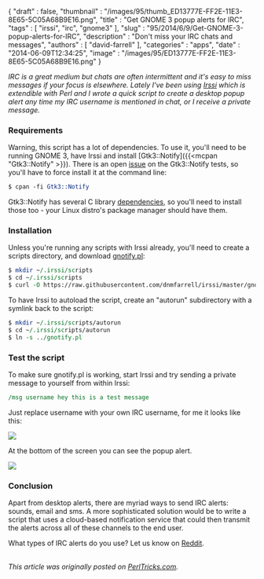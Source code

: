 {
   "draft" : false,
   "thumbnail" : "/images/95/thumb_ED13777E-FF2E-11E3-8E65-5C05A68B9E16.png",
   "title" : "Get GNOME 3 popup alerts for IRC",
   "tags" : [
      "irssi",
      "irc",
      "gnome3"
   ],
   "slug" : "95/2014/6/9/Get-GNOME-3-popup-alerts-for-IRC",
   "description" : "Don't miss your IRC chats and messages",
   "authors" : [
      "david-farrell"
   ],
   "categories" : "apps",
   "date" : "2014-06-09T12:34:25",
   "image" : "/images/95/ED13777E-FF2E-11E3-8E65-5C05A68B9E16.png"
}


*IRC is a great medium but chats are often intermittent and it's easy to miss messages if your focus is elsewhere. Lately I've been using [Irssi](http://irssi.org/) which is extendible with Perl and I wrote a quick script to create a desktop popup alert any time my IRC username is mentioned in chat, or I receive a private message.*

### Requirements

Warning, this script has a lot of dependencies. To use it, you'll need to be running GNOME 3, have Irssi and install [Gtk3::Notify]({{<mcpan "Gtk3::Notify" >}}). There is an open [issue](https://rt.cpan.org/Public/Bug/Display.html?id=96108) on the Gtk3::Notify tests, so you'll have to force install it at the command line:

```perl
$ cpan -fi Gtk3::Notify
```

Gtk3::Notify has several C library [dependencies](https://github.com/dnmfarrell/irssi/blob/master/gnotify.pl#L98), so you'll need to install those too - your Linux distro's package manager should have them.

### Installation

Unless you're running any scripts with Irssi already, you'll need to create a scripts directory, and download [gnotify.pl](https://raw.githubusercontent.com/dnmfarrell/irssi/master/gnotify.pl):

```perl
$ mkdir ~/.irssi/scripts
$ cd ~/.irssi/scripts
$ curl -O https://raw.githubusercontent.com/dnmfarrell/irssi/master/gnotify.pl
```

To have Irssi to autoload the script, create an "autorun" subdirectory with a symlink back to the script:

```perl
$ mkdir ~/.irssi/scripts/autorun
$ cd ~/.irssi/scripts/autorun
$ ln -s ../gnotify.pl
```

### Test the script

To make sure gnotify.pl is working, start Irssi and try sending a private message to yourself from within Irssi:

```perl
/msg username hey this is a test message
```

Just replace username with your own IRC username, for me it looks like this:

![](/images/95/irssi_msg.png)

At the bottom of the screen you can see the popup alert.

![](/images/95/irssi_gnotify.png)

### Conclusion

Apart from desktop alerts, there are myriad ways to send IRC alerts: sounds, email and sms. A more sophisticated solution would be to write a script that uses a cloud-based notification service that could then transmit the alerts across all of these channels to the end user.

What types of IRC alerts do you use? Let us know on [Reddit](http://www.reddit.com/r/perl/comments/27ox3d/get_gnome_3_popup_alerts_for_irc/).

\
*This article was originally posted on [PerlTricks.com](http://perltricks.com).*
